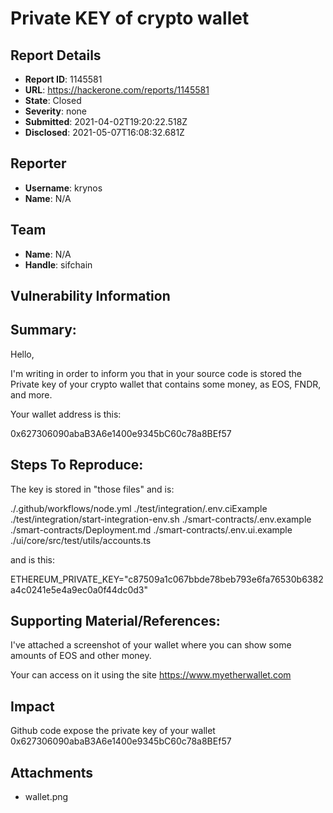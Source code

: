 # Private KEY of crypto wallet

## Report Details
- **Report ID**: 1145581
- **URL**: https://hackerone.com/reports/1145581
- **State**: Closed
- **Severity**: none
- **Submitted**: 2021-04-02T19:20:22.518Z
- **Disclosed**: 2021-05-07T16:08:32.681Z

## Reporter
- **Username**: krynos
- **Name**: N/A

## Team
- **Name**: N/A
- **Handle**: sifchain

## Vulnerability Information
## Summary:

Hello,

I'm writing in order to inform you that in your source code is stored the Private key of your crypto wallet that contains some money, as EOS, FNDR, and more.

Your wallet address is this:

0x627306090abaB3A6e1400e9345bC60c78a8BEf57


## Steps To Reproduce:

The key is stored in "those files" and is:

./.github/workflows/node.yml
./test/integration/.env.ciExample
./test/integration/start-integration-env.sh
./smart-contracts/.env.example
./smart-contracts/Deployment.md
./smart-contracts/.env.ui.example
./ui/core/src/test/utils/accounts.ts

and is this:

ETHEREUM_PRIVATE_KEY="c87509a1c067bbde78beb793e6fa76530b6382a4c0241e5e4a9ec0a0f44dc0d3"


## Supporting Material/References:

I've attached a screenshot of your wallet where you can show some amounts of EOS and other money.

Your can access on it using the site https://www.myetherwallet.com

## Impact

Github code expose the private key of your wallet 0x627306090abaB3A6e1400e9345bC60c78a8BEf57

## Attachments
- wallet.png
